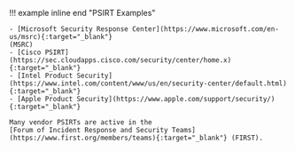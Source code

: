 !!! example inline end "PSIRT Examples"

    - [Microsoft Security Response Center](https://www.microsoft.com/en-us/msrc){:target="_blank"}
    (MSRC)
    - [Cisco PSIRT](https://sec.cloudapps.cisco.com/security/center/home.x){:target="_blank"}
    - [Intel Product Security](https://www.intel.com/content/www/us/en/security-center/default.html){:target="_blank"}
    - [Apple Product Security](https://www.apple.com/support/security/){:target="_blank"}
    
    Many vendor PSIRTs are active in the
    [Forum of Incident Response and Security Teams](https://www.first.org/members/teams){:target="_blank"} (FIRST).
